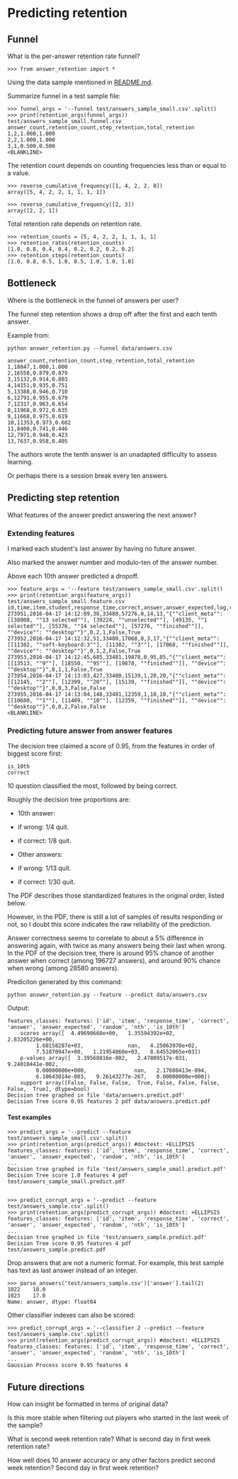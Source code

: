# Predicting retention


## Funnel

What is the per-answer retention rate funnel?

    >>> from answer_retention import *

Using the data sample mentioned in [README.md](README.md).

Summarize funnel in a test sample file:

    >>> funnel_args = '--funnel test/answers_sample_small.csv'.split()
    >>> print(retention_args(funnel_args))
    test/answers_sample_small.funnel.csv
    answer_count,retention_count,step_retention,total_retention
    1,2,1.000,1.000
    2,2,1.000,1.000
    3,1,0.500,0.500
    <BLANKLINE>

The retention count depends on counting frequencies less than or equal to a value.

    >>> reverse_cumulative_frequency([1, 4, 2, 2, 8])
    array([5, 4, 2, 2, 1, 1, 1, 1])

    >>> reverse_cumulative_frequency([2, 3])
    array([2, 2, 1])

Total retention rate depends on retention rate.

    >>> retention_counts = [5, 4, 2, 2, 1, 1, 1, 1]
    >>> retention_rates(retention_counts)
    [1.0, 0.8, 0.4, 0.4, 0.2, 0.2, 0.2, 0.2]
    >>> retention_steps(retention_counts)
    [1.0, 0.8, 0.5, 1.0, 0.5, 1.0, 1.0, 1.0]



## Bottleneck

Where is the bottleneck in the funnel of answers per user?

The funnel step retention shows a drop off after the first and each tenth answer.

Example from:

    python answer_retention.py --funnel data/answers.csv

    answer_count,retention_count,step_retention,total_retention
    1,18847,1.000,1.000
    2,16558,0.879,0.879
    3,15132,0.914,0.803
    4,14151,0.935,0.751
    5,13388,0.946,0.710
    6,12791,0.955,0.679
    7,12317,0.963,0.654
    8,11968,0.972,0.635
    9,11668,0.975,0.619
    10,11353,0.973,0.602
    11,8408,0.741,0.446
    12,7971,0.948,0.423
    13,7637,0.958,0.405

The authors wrote the tenth answer is an unadapted difficulty to assess learning.

Or perhaps there is a session break every ten answers.



## Predicting step retention

What features of the answer predict answering the next answer?

### Extending features

I marked each student's last answer by having no future answer.

Also marked the answer number and modulo-ten of the answer number.

Above each 10th answer predicted a dropoff.

    >>> feature_args = '--feature test/answers_sample_small.csv'.split()
    >>> print(retention_args(feature_args))
    test/answers_sample_small.feature.csv
    id,time,item,student,response_time,correct,answer,answer_expected,log,random,future_answers,nth,is_10th,is_future_answer
    273951,2016-04-17 14:12:09,38,33480,57276,0,14,13,"{""client_meta"": [[38008, ""13 selected""], [39224, ""unselected""], [49135, ""1 selected""], [55376, ""14 selected""], [57276, ""finished""]], ""device"": ""desktop""}",0,2,1,False,True
    273952,2016-04-17 14:12:32,51,33480,17068,0,3,17,"{""client_meta"": [[11382, ""soft-keyboard:3""], [11382, ""3""], [17068, ""finished""]], ""device"": ""desktop""}",0,1,2,False,True
    273953,2016-04-17 14:12:45,685,33481,19878,0,95,85,"{""client_meta"": [[13513, ""9""], [18550, ""95""], [19878, ""finished""]], ""device"": ""desktop""}",0,1,1,False,True
    273954,2016-04-17 14:13:03,427,33480,15139,1,20,20,"{""client_meta"": [[12145, ""2""], [12399, ""20""], [15139, ""finished""]], ""device"": ""desktop""}",0,0,3,False,False
    273955,2016-04-17 14:13:04,148,33481,12359,1,10,10,"{""client_meta"": [[10680, ""1""], [11409, ""10""], [12359, ""finished""]], ""device"": ""desktop""}",0,0,2,False,False
    <BLANKLINE>


### Predicting future answer from answer features

The decision tree claimed a score of 0.95, from the features in order of biggest score first:

    is_10th
    correct

10 question classified the most, followed by being correct.

Roughly the decision tree proportions are:

* 10th answer:
 * if wrong:  1/4 quit.
 * if correct: 1/8 quit.

* Other answers:
 * if wrong: 1/13 quit.
 * if correct:  1/30 quit.

The PDF describes those standardized features in the original order, listed below.

However, in the PDF, there is still a lot of samples of results responding or not, so I doubt this score indicates the raw reliability of the prediction.

Answer correctness seems to correlate to about a 5% difference in answering again, with twice as many answers being their last when wrong.  In the PDF of the decision tree, there is around 95% chance of another answer when correct (among 196727 answers), and around 90% chance when wrong (among 28580 answers).

Prediciton generated by this command:

    python answer_retention.py --feature --predict data/answers.csv

Output:

    features_classes: features: ['id', 'item', 'response_time', 'correct', 'answer', 'answer_expected', 'random', 'nth', 'is_10th']
        scores array([  4.49690660e+00,   1.35594392e+02,   2.83205226e+00,
             1.60158287e+03,              nan,   4.25063970e+02,
             7.51870947e+00,   1.21954860e+03,   8.64552065e+03])
        p-values array([  3.39568816e-002,   2.47809517e-031,   9.24010441e-002,
             0.00000000e+000,               nan,   2.17608413e-094,
             6.10643014e-003,   9.26143277e-267,   0.00000000e+000])
        support array([False, False, False,  True, False, False, False, False,  True], dtype=bool)
    Decision tree graphed in file 'data/answers.predict.pdf'
    Decision Tree score 0.95 features 2 pdf data/answers.predict.pdf


#### Test examples

    >>> predict_args = '--predict --feature test/answers_sample_small.csv'.split()
    >>> print(retention_args(predict_args)) #doctest: +ELLIPSIS
    features_classes: features: ['id', 'item', 'response_time', 'correct', 'answer', 'answer_expected', 'random', 'nth', 'is_10th']
    ...
    Decision tree graphed in file 'test/answers_sample_small.predict.pdf'
    Decision Tree score 1.0 features 4 pdf test/answers_sample_small.predict.pdf


    >>> predict_corrupt_args = '--predict --feature test/answers_sample.csv'.split()
    >>> print(retention_args(predict_corrupt_args)) #doctest: +ELLIPSIS
    features_classes: features: ['id', 'item', 'response_time', 'correct', 'answer', 'answer_expected', 'random', 'nth', 'is_10th']
    ...
    Decision tree graphed in file 'test/answers_sample.predict.pdf'
    Decision Tree score 0.95 features 4 pdf test/answers_sample.predict.pdf

Drop answers that are not a numeric format.
For example, this test sample has text as last answer instead of an integer.

    >>> parse_answers('test/answers_sample.csv')['answer'].tail(2)
    1022    18.0
    1023    17.0
    Name: answer, dtype: float64

Other classifier indexes can also be scored:

    >>> predict_corrupt_args = '--classifier 2 --predict --feature test/answers_sample.csv'.split()
    >>> print(retention_args(predict_corrupt_args)) #doctest: +ELLIPSIS
    features_classes: features: ['id', 'item', 'response_time', 'correct', 'answer', 'answer_expected', 'random', 'nth', 'is_10th']
    ...
    Gaussian Process score 0.95 features 4


## Future directions

How can insight be formatted in terms of original data?

Is this more stable when filtering out players who started in the last week of the sample?

What is second week retention rate?  What is second day in first week retention rate?

How well does 10 answer accuracy or any other factors predict second week retention?  Second day in first week retention?
